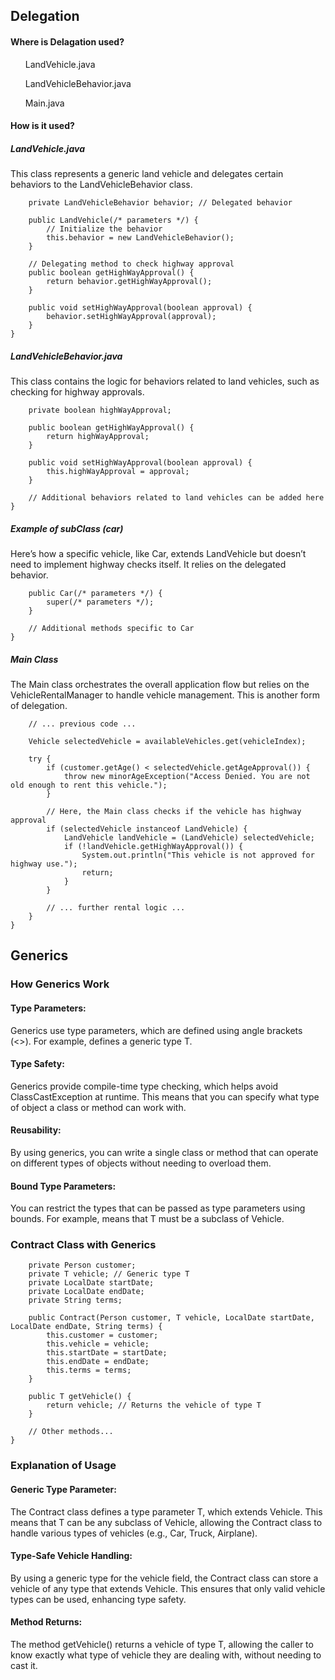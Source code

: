 ## Delegation 
#### Where is Delagation used? 
<ls> 
<ul>LandVehicle.java </ul>
<ul>LandVehicleBehavior.java </ul>
<ul>Main.java </ul>
</ls>

#### How is it used? 

##### LandVehicle.java
<p >This class represents a generic land vehicle and delegates certain behaviors to the LandVehicleBehavior class. </p>


``` public class LandVehicle extends Vehicle {
    private LandVehicleBehavior behavior; // Delegated behavior

    public LandVehicle(/* parameters */) {
        // Initialize the behavior
        this.behavior = new LandVehicleBehavior();
    }

    // Delegating method to check highway approval
    public boolean getHighWayApproval() {
        return behavior.getHighWayApproval();
    }

    public void setHighWayApproval(boolean approval) {
        behavior.setHighWayApproval(approval);
    }
}
 ```


##### LandVehicleBehavior.java 
<p>  This class contains the logic for behaviors related to land vehicles, such as checking for highway approvals.</p>


``` public class LandVehicleBehavior {
    private boolean highWayApproval;

    public boolean getHighWayApproval() {
        return highWayApproval;
    }

    public void setHighWayApproval(boolean approval) {
        this.highWayApproval = approval;
    }

    // Additional behaviors related to land vehicles can be added here
}
 ```

##### Example of subClass (car) 
<p> Here’s how a specific vehicle, like Car, extends LandVehicle but doesn’t need to implement highway checks itself. It relies on the delegated behavior.</p>

```public class Car extends LandVehicle {
    public Car(/* parameters */) {
        super(/* parameters */);
    }

    // Additional methods specific to Car
}
 ```
##### Main Class
<p> The Main class orchestrates the overall application flow but relies on the VehicleRentalManager to handle vehicle management. This is another form of delegation. </p>

```private static void rentVehicle() {
    // ... previous code ...

    Vehicle selectedVehicle = availableVehicles.get(vehicleIndex);

    try {
        if (customer.getAge() < selectedVehicle.getAgeApproval()) {
            throw new minorAgeException("Access Denied. You are not old enough to rent this vehicle.");
        }

        // Here, the Main class checks if the vehicle has highway approval
        if (selectedVehicle instanceof LandVehicle) {
            LandVehicle landVehicle = (LandVehicle) selectedVehicle;
            if (!landVehicle.getHighWayApproval()) {
                System.out.println("This vehicle is not approved for highway use.");
                return;
            }
        }

        // ... further rental logic ...
    }
}

 ```
## Generics

### How Generics Work

#### Type Parameters:
<p> Generics use type parameters, which are defined using angle brackets (<>). For example, <T> defines a generic type T.</p>

#### Type Safety: 
<p> Generics provide compile-time type checking, which helps avoid ClassCastException at runtime. This means that you can specify what type of object a class or method can work with.</p>

#### Reusability: 
<p> By using generics, you can write a single class or method that can operate on different types of objects without needing to overload them.</p>

#### Bound Type Parameters: 
<p> You can restrict the types that can be passed as type parameters using bounds. For example, <T extends Vehicle> means that T must be a subclass of Vehicle.</p>

### Contract Class with Generics

```public class Contract<T extends Vehicle> {
    private Person customer;
    private T vehicle; // Generic type T
    private LocalDate startDate;
    private LocalDate endDate;
    private String terms;

    public Contract(Person customer, T vehicle, LocalDate startDate, LocalDate endDate, String terms) {
        this.customer = customer;
        this.vehicle = vehicle;
        this.startDate = startDate;
        this.endDate = endDate;
        this.terms = terms;
    }

    public T getVehicle() {
        return vehicle; // Returns the vehicle of type T
    }

    // Other methods...
}
 ```
### Explanation of Usage

#### Generic Type Parameter: 
<p>The Contract class defines a type parameter T, which extends Vehicle. This means that T can be any subclass of Vehicle, allowing the Contract class to handle various types of vehicles (e.g., Car, Truck, Airplane).</p>

#### Type-Safe Vehicle Handling:
<p>By using a generic type for the vehicle field, the Contract class can store a vehicle of any type that extends Vehicle. This ensures that only valid vehicle types can be used, enhancing type safety.</p>

#### Method Returns:
<p>The method getVehicle() returns a vehicle of type T, allowing the caller to know exactly what type of vehicle they are dealing with, without needing to cast it.</p>
